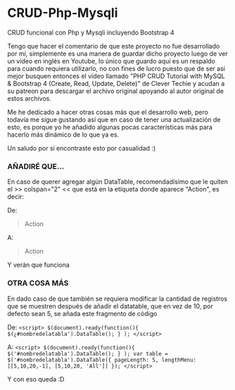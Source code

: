# CRUD-Php-Mysqli
CRUD funcional con Php y Mysqli incluyendo Bootstrap 4

Tengo que hacer el comentario de que este proyecto no fue desarrollado por mí, simplemente es una manera de guardar dicho proyecto luego de ver un vídeo en inglés en Youtube, 
lo único que guardo aquí es un respaldo para cuando requiera utilizarlo, no con fines de lucro puesto que de ser así mejor busquen entonces el vídeo llamado
"PHP CRUD Tutorial with MySQL & Bootstrap 4 (Create, Read, Update, Delete)" de Clever Techie y acudan a su patreon para descargar el archivo original apoyando al autor original
de estos archivos.

Me he dedicado a hacer otras cosas más que el desarrollo web, pero todavía me sigue gustando así que en caso de tener una actualización de esto, es porque yo he añadido algunas
pocas características más para hacerlo más dinámico de lo que ya es.

Un saludo por si encontraste esto por casualidad :)


### AÑADIRÉ QUE...
En caso de querer agregar algún DataTable, recomendadísimo que le quiten el >> colspan="2" << que está en la etiqueta <th></th> donde aparece "Action", es decir:

De:
>   <th colspan="2">Action</th>
   
A:
>   <th>Action</th>

Y verán que funciona

### OTRA COSA MÁS
En dado caso de que también se requiera modificar la cantidad de registros que se muestren después de añadir el datatable, que en vez de 10, por defecto sean 5, se añada este fragmento de código

De: 
    `<script>
      $(document).ready(function(){
        $(¿#nombredelatabla').DataTable();
      } );
    </script>`

A:
    `<script>
      $(document).ready(function(){
        $('#nombredelatabla').DataTable();
      } );
      var table = $('#nombredelatabla').DataTable({
        pageLength: 5,
        lengthMenu: [[5,10,20,-1], [5,10,20, 'All']]
      });
    </script>`

Y con eso queda :D
